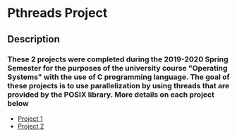 # Pthreads Project

## Description

### These 2 projects were completed during the 2019-2020 Spring Semester for the purposes of the university course "Operating Systems" with the use of C programming language. The goal of these projects is to use parallelization by using threads that are provided by the POSIX library. More details on each project below
* [Project 1](https://github.com/nevwalkalone/Operating-Systems-2019-2020-/tree/main/1st%20Assignment)
* [Project 2](https://github.com/nevwalkalone/Operating-Systems-2019-2020-/tree/main/2nd%20Assignment)
